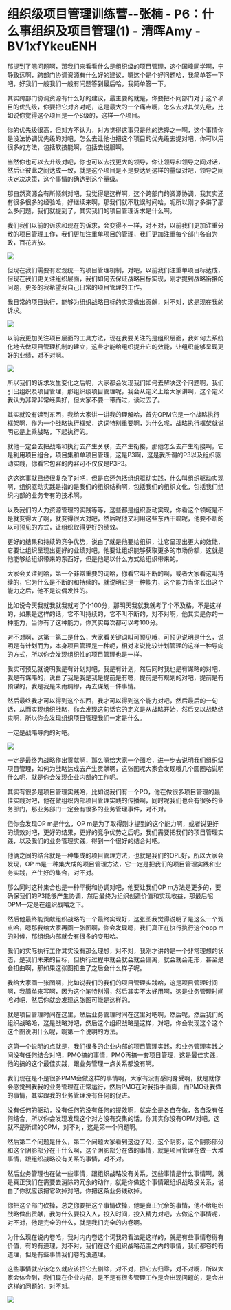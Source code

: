 # 组织级项目管理训练营--张楠 - P6：什么事组织及项目管理(1) - 清晖Amy - BV1xfYkeuENH

那提到了嗯问题啊，那我们来看看什么是组织级的项目管理，这个国峰同学啊，宁静致远啊，跨部门协调资源有什么好的建议，嗯这个是个好问题哈，我简单答一下吧，好我们一般我们一般有问题答到最后哈，我简单答一下。

其实跨部门协调资源有什么好的建议，最主要的就是，你要把不同部门对于这个项目的优先级，你要把它对齐对吧，这是最大的一个痛点啊，怎么去对其优先级，比如说你觉得这个项目是一个S级的，这样一个项目。

你的优先级很高，但对方不认为，对方觉得这事只是他的选择之一啊，这个事情你是没法协调优先级的对吧，怎么去让他也把这个项目的优先级去提对吧，你可以用很多的方法，包括软技能啊，包括去说服啊。

当然你也可以去升级对吧，你也可以去找更大的领导，你让领导和领导之间对话，然后让彼此之间达成一致，就是这个项目是不是要达到这样的量级对吧，领导之间决定决决策，这个事情的确达到这个量级。

那自然资源会有所倾斜对吧，我觉得是这样啊，这个跨部门的资源协调，我其实还有很多很多的经验哈，好继续来啊，那我们就不耽误时间哈，呃所以刚才多讲了那么多问题，我们就提到了，其实我们的项目管理诉求是什么啊。

我们我们以前的诉求和现在的诉求，会变得不一样，对不对，以前我们更加注重分散的项目管理工作，我们更加注重单项目的管理，我们更加注重每个部门各自为政，百花齐放。



![](img/3b7db43e13f5fa2004b64c368d0fb1e9_1.png)

但现在我们需要有宏观统一的项目管理机制，对吧，以前我们注重单项目标达成，但现在我们更关注组织层面，我们如何去保证战略目标实现，刚才提到战略衔接的问题，更多的我希望我自己日常的项目管理的工作。

我日常的项目执行，能够为组织战略目标的实现做出贡献，对不对，这是现在我的诉求。

![](img/3b7db43e13f5fa2004b64c368d0fb1e9_3.png)

以前我更加关注项目层面的工具方法，现在我要关注的是组织层面，我如何去系统化地去做项目管理机制的建立，这些才能给组织提升它的效能，让组织能够呈现更好的业绩，对不对啊。



![](img/3b7db43e13f5fa2004b64c368d0fb1e9_5.png)

所以我们的诉求发生变化之后呢，大家都会发现我们如何去解决这个问题啊，我们引出组织及项目管理，那组织级项目管理呢，我会从定义上给大家讲啊，这个定义我认为非常非常经典好，但大家不要一带而过，读过去了。

其实就没有读到东西，我给大家讲一讲我的理解哈，首先OPM它是一个战略执行框架啊，作为一个战略执行框架，这词特别重要啊，为什么呢，战略执行框架就说明它是上乘战略，下起执行的。

就他一定会去把战略和执行去产生关联，去产生衔接，那他怎么去产生衔接啊，它是利用项目组合，项目集和单项目管理，这是P3啊，这是我所谓的P3以及组织驱动实践，你看它包容的内容可不仅仅是P3P3。

这这这事就已经很复杂了对吧，但是它还包括组织驱动实践，什么叫组织驱动实现啊，组织驱动实践是指的是我们的组织结构啊，包括我们的组织文化，包括我们组织内部的业务专有的技术啊。

以及我们的人力资源管理的实践等等，这些都是组织驱动实现，你看这个领域是不是就变得大了啊，就变得很大对吧，然后呢他又利用这些东西干嘛呢，他要不断的以可预见的方式，让组织取得更好的绩效。

更好的结果和持续的竞争优势，说白了就是他要给组织，让它呈现出更大的效能，它要让组织呈现出更好的业绩对吧，他要让组织能够获取更多的市场份额，这就是他能够给组织带来的东西好，但是他是以什么方式给组织带来的。

大家会关注到哈，第一个非常重要的词哈，你看它叫不断的啊，或者大家看这叫持续的，它为什么是不断的和持续的，就说明它是一种能力，这个能力当你长出这个能力之后，他不是说偶发性的。

比如说今天我就我就我就考了个100分，那明天我就我就考了个不及格，不是这样的，如果是这样的话，它不叫持续的，它不叫不断的，对不对啊，他其实是你的一种能力，当你有了这种能力，你其实每次都可以考100分。

对不对啊，这第一第二是什么，大家看关键词叫可预见哦，可预见说明是什么，说明是有计划而为，本身项目管理是一种呃，相对来说比较计划管理的这样一种导向的方式，所以你会发现组织性的项目管理也是一样。

我实可预见就说明我是有计划对吧，我是有计划，然后同时我也是有谋略的对吧，我是有谋略的，说白了我是我是我是提前是有嗯，提前是有规划的对吧，提前是有预谋的，我是我是未雨绸缪，再去谋划一件事情。

然后最终我才可以得到这个东西，我才可以得到这个能力对吧，然后最后的一句话，从而实现组织战略，你会发现这句话它的定义是从战略开始，然后又以战略结束啊，所以你会发现组织项目管理我们一定是什么。

一定是战略导向的对吧。

![](img/3b7db43e13f5fa2004b64c368d0fb1e9_7.png)

一定是最终为战略作出贡献啊，那么嗯给大家一个图哈，进一步去说明我们组织级项目管理，如何为战略达成去产生贡献啊，这张图呢大家会发现哦几个圆圈哈说明什么呢，就是你会发现企业内部的工作呢。

其实有很多是项目管理实践哈，比如说我们有一个PO，他在做很多项目管理的最佳实践对吧，他在做组织内部项目管理实践的传播啊，同时呢我们也会有很多的业务部门，那业务部门一定会有很多的业务管理事件，对不对。

但你会发现OP m是什么，OP m是为了取得刚才提到的这个能力啊，或者说更好的绩效对吧，更好的结果，更好的竞争优势之后呢，我们需要把我们的项目管理实践，以及我们的业务管理实践，得到一个很好的结合对吧。

他俩之间的结合就是一种集成的项目管理方法，也就是我们的OPL好，所以大家会发现，OP m是一种集大成的项目管理方法，它一定是把我们的项目管理实践和业务实践，产生好的集合，对不对。

那么同时这种集合也是一种平衡和协调对吧，他要让我们OP m方法是更多的，要确保我们的P3能够产生协调，然后最终为组织创造价值和实现收益，那最后呢OPM一定是在组织战略之下。

然后他最终能贡献组织战略的一个最终实现好，这张图我觉得说明了是这么一个观点哈，嗯那我给大家再画一张图啊，你会发现嗯，我们真正在执行执行这个opp m的时候，那组织内部就会有很多的变形哈。

我们的实际执行工作其实没有那么理想，对不对，我刚才讲的是一个非常理想的状态，是我们未来的目标，但执行过程中就会就会就会偏离，就会就会走形，甚至是会扭曲啊，那如果这张图扭曲了之后会什么样子呢。

我给大家画一张图啊，比如说我们的我们的项目管理实践哈，这是项目管理时间啊，我简单来写啊，因为这个笔特别滑，然后其实不太好用啊，这是业务管理时间哈对吧，然后你就会发现这张图可能是这样的。

就是项目管理时间在这里，然后业务管理时间在这里对吧啊，然后呢，然后我们的组织战略哈，这是战略对吧，然后这个组织战略是这样，对吧，你会发现这个这个这个图说明什么呢，啊第一个说明的方法。

这第一个说明的点就是，我们很多的企业内部的项目管理实践，和业务管理实践之间没有任何结合对吧，PMO搞的事情，PMO再搞一套项目管理，这是最佳实践，他的搞的这个最佳实践，跟业务管理一点关系都没有啊。

我们现在是不是很多PMM会做这样的事情啊，大家有没有感同身受啊，就是就你会感觉到我我的业务管理在正常运行，然后PMO在对我指手画脚，而PMO让我做的事情，其实跟我的业务管理没有任何的促进。

没有任何的驱动，没有任何的没有任何的提效啊，就完全是各自在做，各自没有任何结合，所以你会发现发现这个对方没有交集的话，你其实你没有OPM对吧，这就不是所谓的OPM，对不对，这是第一个问题啊。

然后第二个问题是什么，第二个问题大家看到这边了吗，这个阴影，这个阴影部分和这个阴影部分在干什么啊，这个阴影部分在做的事情，就是项目管理在做一大堆事情，跟组织战略没有关系的事情，对不对。

然后业务管理也在做一些事情，跟组织战略没有关系，这些事情是什么事情啊，就是真正我们在需要去消除的冗余的动作，就是你做这个事情跟组织战略没关系，说白了你就应该把它砍掉对吧，你把这条业务线砍掉。

你把这个部门砍掉，总之你要把这个事情砍掉，他是真正冗余的事情，他不给组织战略做出贡献，我为什么要投入人，投入时间，投入精力对吧，去做这个事情呢，对不对，他是完全的什么，就是我们完全的内卷啊。

为什么现在说内卷哈，我对内内卷这个词我的看法是这样的，就是有些事情卷得有价值，有的有道理，对不对，我们在这个组织战略范围之内的事情，我们都卷的有道理，但是有些事情我们卷的没道理。

这些事情就应该怎么就应该把它去剔除，对不对，把它去归零，对不对啊，所以大家会体会到，我们现在企业内部，是不是有很多管理工作是会出现问题的，是会出这样的问题的，对不对。



![](img/3b7db43e13f5fa2004b64c368d0fb1e9_9.png)